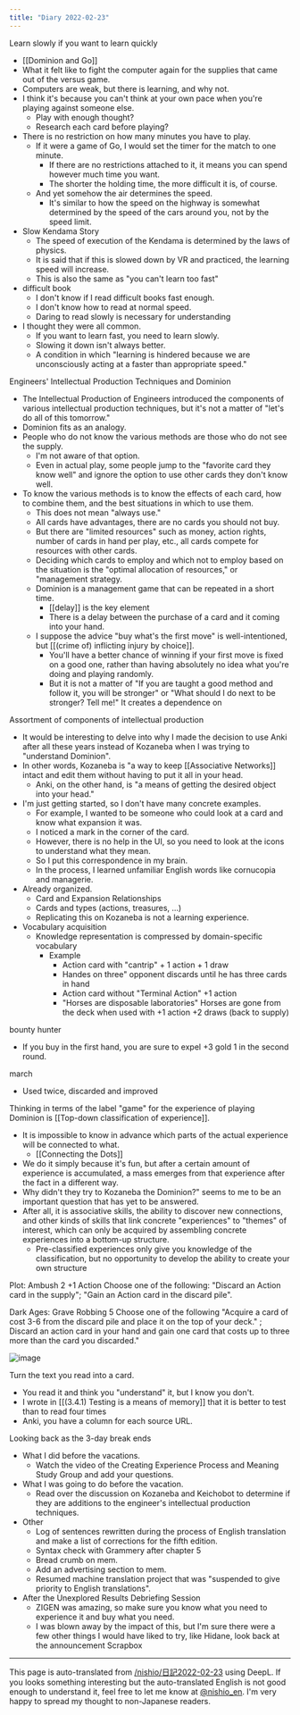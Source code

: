 ```yaml
---
title: "Diary 2022-02-23"
---
```


Learn slowly if you want to learn quickly

- [[Dominion and Go]]
- What it felt like to fight the computer again for the supplies that came out of the versus game.
- Computers are weak, but there is learning, and why not.
- I think it's because you can't think at your own pace when you're playing against someone else.
    - Play with enough thought?
    - Research each card before playing?
- There is no restriction on how many minutes you have to play.
    - If it were a game of Go, I would set the timer for the match to one minute.
        - If there are no restrictions attached to it, it means you can spend however much time you want.
        - The shorter the holding time, the more difficult it is, of course.
    - And yet somehow the air determines the speed.
        - It's similar to how the speed on the highway is somewhat determined by the speed of the cars around you, not by the speed limit.
- Slow Kendama Story
    - The speed of execution of the Kendama is determined by the laws of physics.
    - It is said that if this is slowed down by VR and practiced, the learning speed will increase.
    - This is also the same as "you can't learn too fast"
- difficult book
    - I don't know if I read difficult books fast enough.
    - I don't know how to read at normal speed.
    - Daring to read slowly is necessary for understanding
- I thought they were all common.
    - If you want to learn fast, you need to learn slowly.
    - Slowing it down isn't always better.
    - A condition in which "learning is hindered because we are unconsciously acting at a faster than appropriate speed."

Engineers' Intellectual Production Techniques and Dominion
- The Intellectual Production of Engineers introduced the components of various intellectual production techniques, but it's not a matter of "let's do all of this tomorrow."
- Dominion fits as an analogy.
- People who do not know the various methods are those who do not see the supply.
    - I'm not aware of that option.
    - Even in actual play, some people jump to the "favorite card they know well" and ignore the option to use other cards they don't know well.
- To know the various methods is to know the effects of each card, how to combine them, and the best situations in which to use them.
    - This does not mean "always use."
    - All cards have advantages, there are no cards you should not buy.
    - But there are "limited resources" such as money, action rights, number of cards in hand per play, etc., all cards compete for resources with other cards.
    - Deciding which cards to employ and which not to employ based on the situation is the "optimal allocation of resources," or "management strategy.
    - Dominion is a management game that can be repeated in a short time.
        - [[delay]] is the key element
        - There is a delay between the purchase of a card and it coming into your hand.
    - I suppose the advice "buy what's the first move" is well-intentioned, but [[(crime of) inflicting injury by choice]].
        - You'll have a better chance of winning if your first move is fixed on a good one, rather than having absolutely no idea what you're doing and playing randomly.
        - But it is not a matter of "If you are taught a good method and follow it, you will be stronger" or "What should I do next to be stronger? Tell me!" It creates a dependence on

Assortment of components of intellectual production
- It would be interesting to delve into why I made the decision to use Anki after all these years instead of Kozaneba when I was trying to "understand Dominion".
- In other words, Kozaneba is "a way to keep [[Associative Networks]] intact and edit them without having to put it all in your head.
    - Anki, on the other hand, is "a means of getting the desired object into your head."
- I'm just getting started, so I don't have many concrete examples.
    - For example, I wanted to be someone who could look at a card and know what expansion it was.
    - I noticed a mark in the corner of the card.
    - However, there is no help in the UI, so you need to look at the icons to understand what they mean.
    - So I put this correspondence in my brain.
    - In the process, I learned unfamiliar English words like cornucopia and managerie.
- Already organized.
    - Card and Expansion Relationships
    - Cards and types (actions, treasures, ...)
    - Replicating this on Kozaneba is not a learning experience.
- Vocabulary acquisition
    - Knowledge representation is compressed by domain-specific vocabulary
        - Example
            - Action card with "cantrip" + 1 action + 1 draw
            - Handes on three" opponent discards until he has three cards in hand
            - Action card without "Terminal Action" +1 action
            - "Horses are disposable laboratories" Horses are gone from the deck when used with +1 action +2 draws (back to supply)

bounty hunter
- If you buy in the first hand, you are sure to expel +3 gold 1 in the second round.

march
- Used twice, discarded and improved

Thinking in terms of the label "game" for the experience of playing Dominion is [[Top-down classification of experience]].
- It is impossible to know in advance which parts of the actual experience will be connected to what.
    - [[Connecting the Dots]]
- We do it simply because it's fun, but after a certain amount of experience is accumulated, a mass emerges from that experience after the fact in a different way.
- Why didn't they try to Kozaneba the Dominion?" seems to me to be an important question that has yet to be answered.
- After all, it is associative skills, the ability to discover new connections, and other kinds of skills that link concrete "experiences" to "themes" of interest, which can only be acquired by assembling concrete experiences into a bottom-up structure.
    - Pre-classified experiences only give you knowledge of the classification, but no opportunity to develop the ability to create your own structure

Plot: Ambush 2
+1 Action
Choose one of the following: "Discard an Action card in the supply"; "Gain an Action card in the discard pile".

Dark Ages: Grave Robbing 5
Choose one of the following
"Acquire a card of cost 3-6 from the discard pile and place it on the top of your deck." ;
Discard an action card in your hand and gain one card that costs up to three more than the card you discarded."

![image](https://gyazo.com/33607fb7b7b7842d9addb1bc0a2cbbc3/thumb/1000)

Turn the text you read into a card.
- You read it and think you "understand" it, but I know you don't.
- I wrote in [[(3.4.1) Testing is a means of memory]] that it is better to test than to read four times
- Anki, you have a column for each source URL.

Looking back as the 3-day break ends
- What I did before the vacations.
    - Watch the video of the Creating Experience Process and Meaning Study Group and add your questions.
- What I was going to do before the vacation.
    - Read over the discussion on Kozaneba and Keichobot to determine if they are additions to the engineer's intellectual production techniques.
- Other
    - Log of sentences rewritten during the process of English translation and make a list of corrections for the fifth edition.
    - Syntax check with Grammery after chapter 5
    - Bread crumb on mem.
    - Add an advertising section to mem.
    - Resumed machine translation project that was "suspended to give priority to English translations".
- After the Unexplored Results Debriefing Session
    - ZIGEN was amazing, so make sure you know what you need to experience it and buy what you need.
    - I was blown away by the impact of this, but I'm sure there were a few other things I would have liked to try, like Hidane, look back at the announcement Scrapbox

---
This page is auto-translated from [/nishio/日記2022-02-23](https://scrapbox.io/nishio/日記2022-02-23) using DeepL. If you looks something interesting but the auto-translated English is not good enough to understand it, feel free to let me know at [@nishio_en](https://twitter.com/nishio_en). I'm very happy to spread my thought to non-Japanese readers.